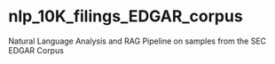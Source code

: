 # nlp_10K_filings_EDGAR_corpus
Natural Language Analysis and RAG Pipeline on samples from the SEC EDGAR Corpus
